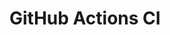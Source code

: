 # GitHub Actions CI























































































































































































































































































































































































































































































































































































































































































































































































































































































































































































